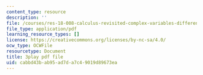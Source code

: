 ```yaml
---
content_type: resource
description: ''
file: /courses/res-18-008-calculus-revisited-complex-variables-differential-equations-and-linear-algebra-fall-2011/cabbd43bab95ad7da7c49019d89673ea_KvQkRX1nIqQ.pdf
file_type: application/pdf
learning_resource_types: []
license: https://creativecommons.org/licenses/by-nc-sa/4.0/
ocw_type: OCWFile
resourcetype: Document
title: 3play pdf file
uid: cabbd43b-ab95-ad7d-a7c4-9019d89673ea
---
```

